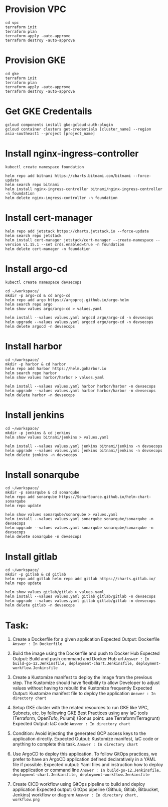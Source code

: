 # Provision VPC 
```
cd vpc
terraform init
terraform plan
terraform apply -auto-approve
terraform destroy -auto-approve
```

# Provision GKE
``` 
cd gke
terraform init
terraform plan
terraform apply -auto-approve
terraform destroy -auto-approve
```

# Get GKE Credentails
```
gcloud components install gke-gcloud-auth-plugin
gcloud container clusters get-credentials [cluster_name] --region asia-southeast1 --project [project_name]
```

# Install nginx-ingress-controller
```
kubectl create namespace foundation

helm repo add bitnami https://charts.bitnami.com/bitnami --force-update
helm search repo bitnami
helm install nginx-ingress-controller bitnami/nginx-ingress-controller -n foundation
helm delete nginx-ingress-controller -n foundation
```

# Install cert-manager
```
helm repo add jetstack https://charts.jetstack.io --force-update
helm search repo jetstack
helm install cert-manager jetstack/cert-manager --create-namespace --version v1.15.1 --set crds.enabled=true -n foundation
helm delete cert-manager -n foundation
```

# Install argo-cd
```
kubectl create namespace devsecops

cd ~/workspace/
mkdir -p argo-cd & cd argo-cd 
helm repo add argo https://argoproj.github.io/argo-helm
helm search repo argo
helm show values argo/argo-cd > values.yaml

helm install --values values.yaml argocd argo/argo-cd -n devsecops
helm upgrade --values values.yaml argocd argo/argo-cd -n devsecops
helm delete argocd -n devsecops
```

# Install harbor
```
cd ~/workspace/
mkdir -p harbor & cd harbor 
helm repo add harbor https://helm.goharbor.io
helm search repo harbor
helm show values harbor/harbor > values.yaml

helm install --values values.yaml harbor harbor/harbor -n devsecops
helm upgrade --values values.yaml harbor harbor/harbor -n devsecops
helm delete harbor -n devsecops
```

# Install jenkins
```
cd ~/workspace/
mkdir -p jenkins & cd jenkins
helm show values bitnami/jenkins > values.yaml

helm install --values values.yaml jenkins bitnami/jenkins -n devsecops
helm upgrade --values values.yaml jenkins bitnami/jenkins -n devsecops
helm delete jenkins -n devsecops
```

# Install sonarqube 
```
cd ~/workspace/
mkdir -p sonarqube & cd sonarqube
helm repo add sonarqube https://SonarSource.github.io/helm-chart-sonarqube
helm repo update

helm show values sonarqube/sonarqube > values.yaml
helm install --values values.yaml sonarqube sonarqube/sonarqube -n devsecops
helm upgrade --values values.yaml sonarqube sonarqube/sonarqube -n devsecops
helm delete sonarqube -n devsecops
```

# Install gitlab 
```
cd ~/workspace/
mkdir -p gitlab & cd gitlab
helm repo add gitlab helm repo add gitlab https://charts.gitlab.io/
helm repo update

helm show values gitlab/gitlab > values.yaml
helm install --values values.yaml gitlab gitlab/gitlab -n devsecops
helm upgrade --values values.yaml gitlab gitlab/gitlab -n devsecops
helm delete gitlab -n devsecops
```

# Task:

1. Create a Dockerfile for a given application
Expected Output: Dockerfile
``` Answer : In Dockerfile ```

2. Build the image using the Dockerfile and push to Docker Hub
Expected Output: Build and push command and Docker Hub url
``` Answer : In build-go-12.Jenkinsfile, deployment-chart.Jenkinsfile, deployment-workflow.Jenkinsfile ```

3. Create a Kustomize manifest to deploy the image from the previous step. The Kustomize should have flexibility to allow Developer to adjust values without having to rebuild the Kustomize frequently
Expected Output: Kustomize manifest file to deploy the application
``` Answer : In directory chart ```

4. Setup GKE cluster with the related resources to run GKE like VPC, Subnets, etc. by following GKE Best Practices using any IaC tools (Terraform, OpenTufo, Pulumi) (Bonus point: use Terraform/Terragrunt)
Expected Output: IaC code
``` Answer : In directory chart ```

5. Condition: Avoid injecting the generated GCP access keys to the application directly. 
Expected Output: Kustomize manifest, IaC code or anything to complete this task.
``` Answer : In directory chart ```

6. Use ArgoCD to deploy this application. To follow GitOps practices, we prefer to have an ArgoCD application defined declaratively in a YAML file if possible.
Expected output: Yaml files and instruction how to deploy the application or command line
``` Answer : In build-go-12.Jenkinsfile, deployment-chart.Jenkinsfile, deployment-workflow.Jenkinsfile ```

7. Create CICD workflow using GitOps pipeline to build and deploy application 
Expected output: GitOps pipeline (Github, Gitlab, Bitbucket, Jenkins) workflow or diagram
``` Answer : In directory chart, workflow.png ```